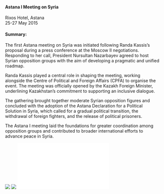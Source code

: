 <h4>Astana I Meeting on Syria</h4>


Rixos Hotel, Astana 
<br>
25-27 May 2015

	
<h4>Summary:</h4>	

The first Astana meeting on Syria was initiated following Randa Kassis’s proposal during a press conference at the Moscow II negotiations. Responding to her call, President Nursultan Nazarbayev agreed to host Syrian opposition groups with the aim of developing a pragmatic and unified roadmap.

Randa Kassis played a central role in shaping the meeting, working alongside the Centre of Political and Foreign Affairs (CPFA) to organise the event. The meeting was officially opened by the Kazakh Foreign Minister, underlining Kazakhstan’s commitment to supporting an inclusive dialogue.

The gathering brought together moderate Syrian opposition figures and concluded with the adoption of the Astana Declaration for a Political Solution in Syria, which called for a gradual political transition, the withdrawal of foreign fighters, and the release of political prisoners.

The Astana I meeting laid the foundations for greater coordination among opposition groups and contributed to broader international efforts to advance peace in Syria.

![](119.jpeg)
![](120.jpg)
![](121.pdf)
<p></p>
